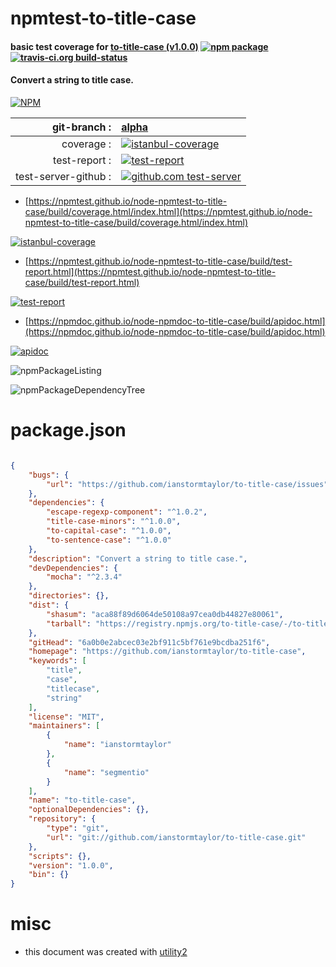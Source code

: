 # npmtest-to-title-case

#### basic test coverage for  [to-title-case (v1.0.0)](https://github.com/ianstormtaylor/to-title-case)  [![npm package](https://img.shields.io/npm/v/npmtest-to-title-case.svg?style=flat-square)](https://www.npmjs.org/package/npmtest-to-title-case) [![travis-ci.org build-status](https://api.travis-ci.org/npmtest/node-npmtest-to-title-case.svg)](https://travis-ci.org/npmtest/node-npmtest-to-title-case)

#### Convert a string to title case.

[![NPM](https://nodei.co/npm/to-title-case.png?downloads=true&downloadRank=true&stars=true)](https://www.npmjs.com/package/to-title-case)

| git-branch : | [alpha](https://github.com/npmtest/node-npmtest-to-title-case/tree/alpha)|
|--:|:--|
| coverage : | [![istanbul-coverage](https://npmtest.github.io/node-npmtest-to-title-case/build/coverage.badge.svg)](https://npmtest.github.io/node-npmtest-to-title-case/build/coverage.html/index.html)|
| test-report : | [![test-report](https://npmtest.github.io/node-npmtest-to-title-case/build/test-report.badge.svg)](https://npmtest.github.io/node-npmtest-to-title-case/build/test-report.html)|
| test-server-github : | [![github.com test-server](https://npmtest.github.io/node-npmtest-to-title-case/GitHub-Mark-32px.png)](https://npmtest.github.io/node-npmtest-to-title-case/build/app/index.html) | | build-artifacts : | [![build-artifacts](https://npmtest.github.io/node-npmtest-to-title-case/glyphicons_144_folder_open.png)](https://github.com/npmtest/node-npmtest-to-title-case/tree/gh-pages/build)|

- [https://npmtest.github.io/node-npmtest-to-title-case/build/coverage.html/index.html](https://npmtest.github.io/node-npmtest-to-title-case/build/coverage.html/index.html)

[![istanbul-coverage](https://npmtest.github.io/node-npmtest-to-title-case/build/screenCapture.buildCi.browser.%252Ftmp%252Fbuild%252Fcoverage.lib.html.png)](https://npmtest.github.io/node-npmtest-to-title-case/build/coverage.html/index.html)

- [https://npmtest.github.io/node-npmtest-to-title-case/build/test-report.html](https://npmtest.github.io/node-npmtest-to-title-case/build/test-report.html)

[![test-report](https://npmtest.github.io/node-npmtest-to-title-case/build/screenCapture.buildCi.browser.%252Ftmp%252Fbuild%252Ftest-report.html.png)](https://npmtest.github.io/node-npmtest-to-title-case/build/test-report.html)

- [https://npmdoc.github.io/node-npmdoc-to-title-case/build/apidoc.html](https://npmdoc.github.io/node-npmdoc-to-title-case/build/apidoc.html)

[![apidoc](https://npmdoc.github.io/node-npmdoc-to-title-case/build/screenCapture.buildCi.browser.%252Ftmp%252Fbuild%252Fapidoc.html.png)](https://npmdoc.github.io/node-npmdoc-to-title-case/build/apidoc.html)

![npmPackageListing](https://npmtest.github.io/node-npmtest-to-title-case/build/screenCapture.npmPackageListing.svg)

![npmPackageDependencyTree](https://npmtest.github.io/node-npmtest-to-title-case/build/screenCapture.npmPackageDependencyTree.svg)



# package.json

```json

{
    "bugs": {
        "url": "https://github.com/ianstormtaylor/to-title-case/issues"
    },
    "dependencies": {
        "escape-regexp-component": "^1.0.2",
        "title-case-minors": "^1.0.0",
        "to-capital-case": "^1.0.0",
        "to-sentence-case": "^1.0.0"
    },
    "description": "Convert a string to title case.",
    "devDependencies": {
        "mocha": "^2.3.4"
    },
    "directories": {},
    "dist": {
        "shasum": "aca88f89d6064de50108a97cea0db44827e80061",
        "tarball": "https://registry.npmjs.org/to-title-case/-/to-title-case-1.0.0.tgz"
    },
    "gitHead": "6a0b0e2abcec03e2bf911c5bf761e9bcdba251f6",
    "homepage": "https://github.com/ianstormtaylor/to-title-case",
    "keywords": [
        "title",
        "case",
        "titlecase",
        "string"
    ],
    "license": "MIT",
    "maintainers": [
        {
            "name": "ianstormtaylor"
        },
        {
            "name": "segmentio"
        }
    ],
    "name": "to-title-case",
    "optionalDependencies": {},
    "repository": {
        "type": "git",
        "url": "git://github.com/ianstormtaylor/to-title-case.git"
    },
    "scripts": {},
    "version": "1.0.0",
    "bin": {}
}
```



# misc
- this document was created with [utility2](https://github.com/kaizhu256/node-utility2)
